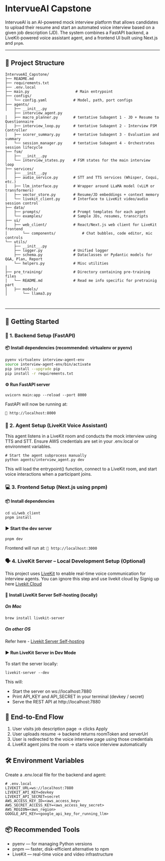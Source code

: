 # IntervueAI Capstone

IntervueAI is an AI-powered mock interview platform that allows candidates to upload their resume and start an automated voice interview based on a given job description (JD). The system combines a FastAPI backend, a LiveKit-powered voice assistant agent, and a frontend UI built using Next.js and `pnpm`.

---

## 🧱 Project Structure

```
IntervueAI_Capstone/
├── README.md
├── requirements.txt
├── .env.local
├── main.py                     # Main entrypoint
├── configs/
│   └── config.yaml            # Model, path, port configs
├── agents/
│   ├── __init__.py
    ├── interview_agent.py
│   ├── macro_planner.py       # tentative Subagent 1 - JD + Resume to Questionnaire
│   ├── interview_loop.py      # tentative Subagent 2 - Interview FSM Controller
│   ├── scorer_summary.py      # tentative Subagent 3 - Evaluation and summary
│   └── session_manager.py     # tentative Subagent 4 - Orchestrates session lifecycle
├── fsm/
│   ├── __init__.py
│   └── interview_states.py    # FSM states for the main interview loop
├── services/
│   ├── __init__.py
│   ├── audio_service.py       # STT and TTS services (Whisper, Coqui, etc.)
│   ├── llm_interface.py       # Wrapper around LLaMA model (vLLM or transformers)
│   ├── vector_store.py        # Resume/JD embeddings + context memory
│   └── livekit_client.py      # Interface to LiveKit video/audio session control
├── data/
│   ├── prompts/               # Prompt templates for each agent
│   └── examples/              # Sample JDs, resumes, transcripts
├── ui/
│   ├── web_client/            # React/Next.js web client for LiveKit frontend
│       └── components/            # Chat bubbles, code editor, mic controls
└── utils/
    ├── __init__.py
    ├── logger.py              # Unified logger
    ├── schema.py              # Dataclasses or Pydantic models for Q&A, Plan, Report
    └── helpers.py             # Misc utilities
│
├── pre_training/              # Directory containing pre-training files 
│   └── README.md              # Read me info specific for pretrainig part
│   ├── models/            
│       └── llama3.py  



```


---

## 🚀 Getting Started

### 🐍 1. Backend Setup (FastAPI)

#### 📦 Install dependencies (recommended: virtualenv or pyenv)

```bash
pyenv virtualenv interview-agent-env
source interview-agent-env/bin/activate
pip install --upgrade pip
pip install -r requirements.txt
```

#### ⚙️ Run FastAPI server
```
uvicorn main:app --reload --port 8000
```
FastAPI will now be running at:

```📍 http://localhost:8000```

### 🤖 2. Agent Setup (LiveKit Voice Assistant)
This agent listens in a LiveKit room and conducts the mock interview using TTS and STT.
Ensure AWS credentials are set in your .env.local or environment variables.

```
# Start the agent subprocess manually
python agents/interview_agent.py dev
```

This will load the entrypoint() function, connect to a LiveKit room, and start voice interactions when a participant joins.

### 💻 3. Frontend Setup (Next.js using pnpm)
#### 📦 Install dependencies
```
cd ui/web_client
pnpm install
```

#### ▶️ Start the dev server

```
pnpm dev
```
Frontend will run at:
```📍 http://localhost:3000```

### 🗣️ 4. LiveKit Server – Local Development Setup (Optional)

This project uses [LiveKit](https://livekit.io/) to enable real-time voice communication for interview agents. You can ignore this step and
use livekit cloud by Signig up here [Livekit Cloud](https://livekit.io) 

#### 🔧 Install LiveKit Server Self-hosting (locally)

##### On Mac
```
brew install livekit-server
```

##### On other OS
Refer here - [Livekit Server Self-hosting](https://docs.livekit.io/home/self-hosting/local/)

#### ▶️ Run LiveKit Server in Dev Mode
To start the server locally:
```
livekit-server --dev
```
This will:
- Start the server on ws://localhost:7880
- Print API_KEY and API_SECRET in your terminal (devkey / secret)
- Serve the REST API at http://localhost:7880

## 🔗 End-to-End Flow

1. User visits job description page → clicks Apply
2. User uploads resume → backend returns roomToken and serverUrl
3. User is redirected to the voice interview page using those credentials
4. LiveKit agent joins the room → starts voice interview automatically

## 🛠️ Environment Variables

Create a .env.local file for the backend and agent:

```
# .env.local
LIVEKIT_URL=ws://localhost:7880
LIVEKIT_API_KEY=devkey
LIVEKIT_API_SECRET=secret
AWS_ACCESS_KEY_ID=<aws_access_key>
AWS_SECRET_ACCESS_KEY=<aws_access_key_secret>
AWS_REGION=<aws_region>
GOOGLE_API_KEY=<google_api_key_for_running_llm>
```

## 📦 Recommended Tools

- pyenv — for managing Python versions
- pnpm — faster, disk-efficient alternative to npm
- LiveKit — real-time voice and video infrastructure
